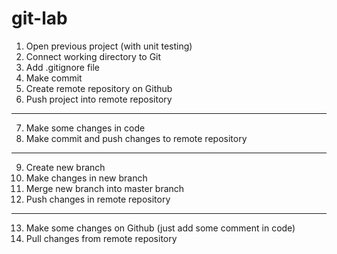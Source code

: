 # git-lab

1. Open previous project (with unit testing)
2. Connect working directory to Git
3. Add .gitignore file
4. Make commit
5. Create remote repository on Github
6. Push project into remote repository

*****************************************
7. Make some changes in code
8. Make commit and push changes to remote repository

*****************************************
9. Create new branch
10. Make changes in new branch
11. Merge new branch into master branch
12. Push changes in remote repository

*****************************************

13. Make some changes on Github (just add some comment in code)
14. Pull changes from remote repository
